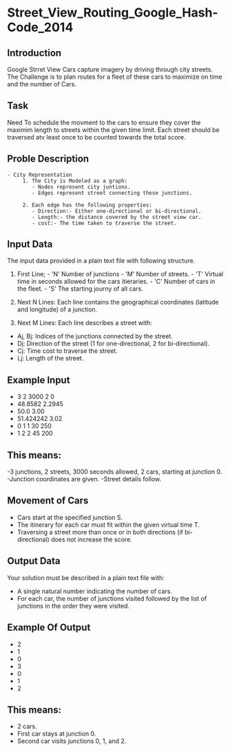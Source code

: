 # Street_View_Routing_Google_Hash-Code_2014

## Introduction 
Google Strret View Cars capture imagery by driving through city streets. The Challenge is to plan routes for a fleet of these cars to maximize on time and the number of Cars.

## Task
Need To schedule the movment to the cars to ensure they cover the maximim length to streets within the given time limit. Each street should be traversed atv least once to be counted towards the total score.

## Proble Description
    - City Representation
         1. The City is Modeled as a graph:
            - Nodes represent city juntions.
            - Edges represent street connecting these junctions.

         2. Each edge has the following properties:
            - Direction:- Either one-directional or bi-directional.
            - Length:- the distance covered by the street view car.
            - cost:- The time taken to traverse the street.

## Input Data
The input data provided in a plain text file with following structure.

1. First Line;
         - 'N' Number of junctions
         - 'M' Number of streets.
         - 'T' Virtual time in seconds allowed for the cars itieraries.
         - 'C' Number of cars in the fleet.
         - 'S' The starting journy of all cars.

2. Next N Lines: Each line contains the geographical coordinates (latitude and longitude) of a junction.
3. Next M Lines: Each line describes a street with:
- Aj, Bj: Indices of the junctions connected by the street.
- Dj: Direction of the street (1 for one-directional, 2 for bi-directional).
- Cj: Time cost to traverse the street.
- Lj: Length of the street.

## Example Input

- 3 2 3000 2 0
- 48.8582   2.2945
- 50.0  3.00
- 51.424242    3.02 
- 0 1 1 30    250
- 1 2 2 45   200

## This means:

-3 junctions, 2 streets, 3000 seconds allowed, 2 cars, starting at junction 0.
-Junction coordinates are given.
-Street details follow.

## Movement of Cars
- Cars start at the specified junction S.
- The itinerary for each car must fit within the given virtual time T.
- Traversing a street more than once or in both directions (if bi-directional) does not increase the score.

## Output Data
Your solution must be described in a plain text file with:

- A single natural number indicating the number of cars.
- For each car, the number of junctions visited followed by the list of junctions in the order they were visited.

## Example Of Output

- 2
- 1
- 0
- 3
- 0
- 1
- 2

## This means:

- 2 cars.
- First car stays at junction 0.
- Second car visits junctions 0, 1, and 2.

















  
